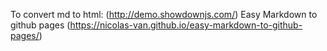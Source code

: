 To convert md to html: (http://demo.showdownjs.com/)
Easy Markdown to github pages (https://nicolas-van.github.io/easy-markdown-to-github-pages/)
